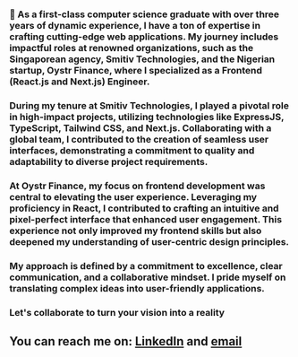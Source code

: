 ### 🚀 As a first-class computer science graduate with over three years of dynamic experience, I have a ton of expertise in crafting cutting-edge web applications. My journey includes impactful roles at renowned organizations, such as the Singaporean agency, Smitiv Technologies, and the Nigerian startup, Oystr Finance, where I specialized as a Frontend (React.js and Next.js) Engineer.

### During my tenure at Smitiv Technologies, I played a pivotal role in high-impact projects, utilizing technologies like ExpressJS, TypeScript, Tailwind CSS, and Next.js. Collaborating with a global team, I contributed to the creation of seamless user interfaces, demonstrating a commitment to quality and adaptability to diverse project requirements.

### At Oystr Finance, my focus on frontend development was central to elevating the user experience. Leveraging my proficiency in React, I contributed to crafting an intuitive and pixel-perfect interface that enhanced user engagement. This experience not only improved my frontend skills but also deepened my understanding of user-centric design principles.

### My approach is defined by a commitment to excellence, clear communication, and a collaborative mindset. I pride myself on translating complex ideas into user-friendly applications.

### **Let's collaborate to turn your vision into a reality**

## You can reach me on: [LinkedIn](https://linkedin.com/in/nonso-okafor-538580218) and [email](mailto:nonsokingsley61@gmail.com)
<!--
**VanTyse/Vantyse** is a ✨ _special_ ✨ repository because its `README.md` (this file) appears on your GitHub profile.

Here are some ideas to get you started:

- 🔭 I’m currently working on ...
- 🌱 I’m currently learning ...
- 👯 I’m looking to collaborate on ...
- 🤔 I’m looking for help with ...
- 💬 Ask me about ...
- 📫 How to reach me: ...
- 😄 Pronouns: ...
- ⚡ Fun fact: ...
-->
